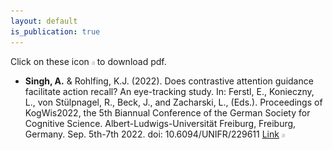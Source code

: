 ```yaml
---
layout: default
is_publication: true
---
```


Click on these icon <img src="images/pdf.png" width="5" height="6"> to download pdf.

* **Singh, A.** & Rohlfing, K.J. (2022). Does contrastive attention guidance facilitate action recall? An eye-tracking study. In: Ferstl, E., Konieczny, L., von Stülpnagel, R., Beck, J., and Zacharski, L., (Eds.). Proceedings of KogWis2022, the 5th Biannual Conference of the German Society for Cognitive Science. Albert-Ludwigs-Universität Freiburg, Freiburg, Germany. Sep. 5th-7th 2022. doi: 10.6094/UNIFR/229611 [Link](https://osf.io/zfcbk/) [<img src="images/pdf.png" width="5" height="6">](/assets/Abstract_KogWis2022_Singh%26Rohlfing.pdf)